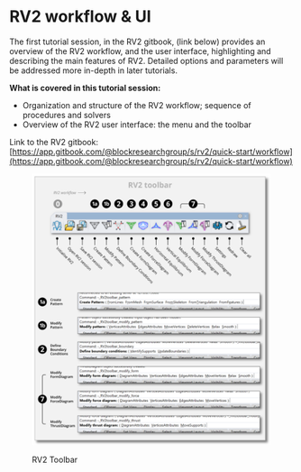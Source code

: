 # RV2 workflow & UI

The first tutorial session, in the RV2 gitbook, (link below) provides an overview of the RV2 workflow, and the user interface, highlighting and describing the main features of RV2. Detailed options and parameters will be addressed more in-depth in later tutorials.

**What is covered in this tutorial session:**
- Organization and structure of the RV2 workflow; sequence of procedures and solvers
- Overview of the RV2 user interface: the menu and the toolbar
  
Link to the RV2 gitbook: [https://app.gitbook.com/@blockresearchgroup/s/rv2/quick-start/workflow](https://app.gitbook.com/@blockresearchgroup/s/rv2/quick-start/workflow)

<figure><img src="../../../.gitbook/assets/rv2_ui.png" alt=""><figcaption><p>RV2 Toolbar</p></figcaption></figure>